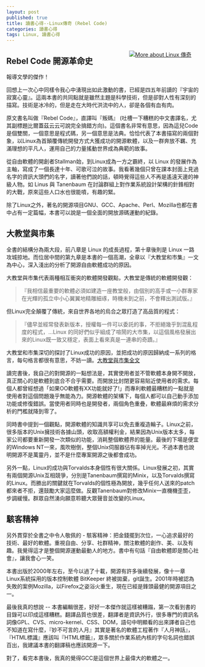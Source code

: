 ```yaml
---
layout: post
published: true
title: 讀書心得--Linux傳奇 (Rebel Code)
categories: 讀書心得
tags: Linux, 讀書心得
---
```


<a href="http://www.anobii.com/books/Linux_%E5%82%B3%E5%A5%87/9789571333632/01703e4119ee4f88ab/" style="clear: left; float: right; margin-bottom: 1em; margin-right: 1em;" title="More about Linux 傳奇"><img alt="More about Linux 傳奇" src="http://image.anobii.com/anobi/image_book.php?type=5&amp;item_id=01703e4119ee4f88ab&amp;time=0" style="padding-bottom: 5px; padding-left: 5px; padding-right: 5px; padding-top: 5px;" title="More about Linux 傳奇" /></a>

## Rebel Code 開源革命史

報導文學的傑作！

回想上一次心中同樣令我心中湧現出如此激動的書，已經是四五年前讀的『宇宙的寂寞心靈』。這兩本書的共同點就是雖然主題是科學技術，但是卻對人性有深刻的描寫。技術是冰冷的，但是走在大時代洪流中的人，卻是各個有血有肉。

原文書名叫做『Rebel Code』，直譯叫『叛碼』 (吐槽一下糟糕的中文書譯名，尤其副標題比爾蓋茲云云可說完全搞錯方向)。這個書名非常有意思，因為這兒Code是個雙關，一個意思是程式碼，另一個意思是法典。恰恰代表了本書描寫的兩個對象，以Linux為首顛覆傳統開發方式大獲成功的開源軟體，以及一群奔放不羈、充滿理想的平凡人，運用自己的力量搖動世界成為典範的故事。

從自由軟體的開創者Stallman始，到Linux成為一方之霸終，以 Linux 的發展作為主軸，寫成了一個長達十年、可歌可泣的故事。我看著幾個只曾在課本封面上見過名字的資訊大頭們的名字，讀著他們說的話，頓時覺得這些人不再是遙遠天邊的神級人物。如 Linus 與 Tanenbaum 在討論群組上對作業系統設計架構的針鋒相對的大戰，原來這些人口水也很能噴，有趣的緊。

除了Linux之外，著名的開源項目GNU、GCC、Apache、Perl、Mozilla也都在書中占有一定篇幅，本書可以說是一個全面的開放源碼運動的紀錄。

## 大教堂與市集

全書的結構分為兩大段，前八章是 Linux 的成長過程，第十章後則是 Linux 一路攻城掠地。而位居中間的第九章是本書的一個高潮，全章以『大教堂和市集』一文為中心，深入淺出的分析了開源自由軟體成功的原因。

大教堂與市集代表兩種相互衝突的軟體開發觀點，大教堂是傳統的軟體開發觀：

>『我相信最重要的軟體必須如建造一座教堂般，由個別的高手或一小群專家在光輝的孤立中小心翼翼地精雕細琢，時機未到之前，不會釋出測試版。』

但Linux完全顛覆了傳統，來自世界各地的烏合之眾打造了高品質的程式：

>『儘早並經常發表新版本，授權每一件可以委託的事，不拒絕幾乎到混亂程度的程式，...Linux 的同好們似乎組成了喧鬧的大市集，以這個風格發展出來的Linux既一致又穩定，表面上看來真是一連串的奇蹟。』

大教堂和市集深切的探討了Linux成功的原因，並把成功的原因歸納成一系列的格言，每句格言都很有意思，不妨一讀。[大教堂與市集全文](http://www.cui-zy.cn/Recommended/Linux/%E6%95%99%E5%A0%82%E8%88%87%E5%B8%82%E9%9B%86.pdf)

讀完書後，我自己的對開源的一點想法是，其實使用者並不管軟體本身開不開放，真正關心的是軟體到底合不合乎需要。而開放比封閉更容易貼近使用者的需求。每個人都曾經想過「如果OO軟體有XX功能就好了!」而專利軟體最糟糕的一點就是使用者對這個問題幾乎無能為力。開源軟體的架構下，每個人都可以自己動手添加功能或修復錯誤。當使用者同時也是開發者，兩個角色重疊，軟體最麻煩的需求分析的門檻就降到零了。

同時書中提到一個觀點，開源軟體的知識共享可以免去重複造輪子。Linux之前，很多版本的Unix擁技術各據山頭，收取高額權利金，結果因為Unix版本太多，每家公司都要重新開發一次類似的功能，消耗整個軟體界的能量。最後的下場是便宜的Windows NT一來，風吹樹倒，整個Unix伺服器佔有率掉光光。不過本書也說明開源不是萬靈丹，並不是什麼專案開源之後都會成功。

另外一點，Linux的成功與Torvalds本身個性有很大關係。Linux發展之初，其實有兩個開源Unix互相競爭，分別是Tanenbaum撰寫的Minix，以及Torvalds撰寫的Linux。而勝出的關鍵就在Torvalds的個性極為開放，幾乎任何人送來的patch都來者不拒，還鼓勵大家這麼做。反觀Tanenbaum對修改Minix一直機機歪歪，步調緩慢。群眾自然湧向願意聆聽大眾聲音並改變的Linux。

## 駭客精神

另外貫穿於全書之中令人敬佩的 - 駭客精神：把金錢擺到次位，一心追求最好的技術、最好的軟體。重視自由、分享、社群精神，關注軟體的創作、美、以及有趣。我覺得這才是整個開源運動最動人的地方。書中有句話『自由軟體即是關心社會』，讓我會心一笑。

本書出版於2000年左右，至今以過了十載，開源有許多後續發展，像十一章Linux系統採用的版本控制軟體 BitKeeper 終被拋棄，git誕生。2001年時被認為失敗的案例Mozilla，以Firefox之姿浴火重生，現在已經是鋒頭最健的開源項目之一。

最後我真的想說 -- 本書編輯很差，好好一本傑作就這樣被糟蹋，第一次看到書的目錄可以印成這樣糟糕。翻譯品質也很差，翻譯者是資訊外行，很多專門的資訊名詞像GPL、CVS、micro-kernel、CSS、DOM，語句中明顯看的出來譯者自己也不知道在寫什麼，『妙不可言的人月』其實是著名的軟體工程著作『人月神話』，『HTML標識』應該叫『HTML標籤』，眾多關於作業系統內核的字句名詞也錯誤百出，我建議本書的翻譯稿也應該開源一下。

對了，看完本書後，我真的覺得GCC是這個世界上最偉大的軟體之一。

